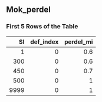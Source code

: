 ## Mok_perdel
### First 5 Rows of the Table
|   SI |   def_index |   perdel_mi |
|-----:|------------:|------------:|
|    1 |           0 |         0.6 |
|  300 |           0 |         0.6 |
|  450 |           0 |         0.7 |
|  500 |           0 |         1   |
| 9999 |           0 |         1   |